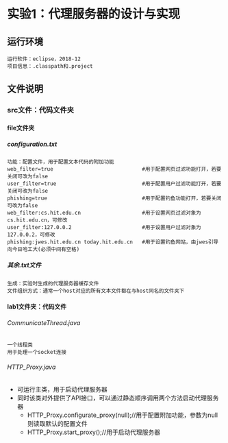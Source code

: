 # 实验1：代理服务器的设计与实现
## 运行环境
    运行软件：eclipse，2018-12  
    项目信息：.classpath和.project  
## 文件说明
### src文件：代码文件夹
#### file文件夹
##### configuration.txt
    功能：配置文件，用于配置文本代码的附加功能  
    web_filter=true                             #用于配置网页过滤功能打开，若要关闭可改为false  
    user_filter=true                            #用于配置用户过滤功能打开，若要关闭可改为false  
    phishing=true                               #用于配置钓鱼功能打开，若要关闭可改为false  
    web_filter:cs.hit.edu.cn                    #用于设置网页过滤对象为cs.hit.edu.cn，可修改  
    user_filter:127.0.0.2                       #用于设置用户过滤对象为127.0.0.2，可修改  
    phishing:jwes.hit.edu.cn today.hit.edu.cn   #用于设置钓鱼网站，由jwes引导向今日哈工大(必须中间有空格)  
##### 其余.txt文件
    生成：实验时生成的代理服务器缓存文件  
    文件组织方式：通常一个host对应的所有文本文件都在与host同名的文件夹下  
#### lab1文件夹：代码文件
###### CommunicateThread.java
    一个线程类  
    用于处理一个socket连接  
###### HTTP_Proxy.java
- 可运行主类，用于启动代理服务器
- 同时该类对外提供了API接口，可以通过静态顺序调用两个方法启动代理服务器
    - HTTP_Proxy.configurate_proxy(null);//用于配置附加功能，参数为null则读取默认的配置文件  
    - HTTP_Proxy.start_proxy();//用于启动代理服务器  